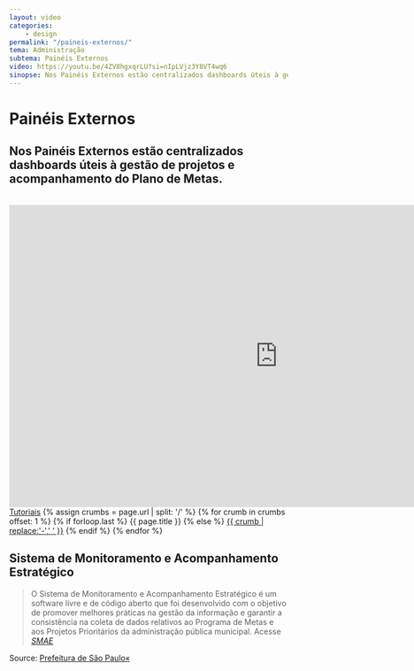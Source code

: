 ```yaml
---
layout: video
categories:
    - design
permalink: "/paineis-externos/"
tema: Administração
subtema: Painéis Externos
video: https://youtu.be/4ZV8hgxqrLU?si=nIpLVjz3Y8VT4wq6
sinopse: Nos Painéis Externos estão centralizados dashboards úteis à gestão de projetos e acompanhamento do Plano de Metas.
---
```

<!--Title-->

# Painéis Externos

<!--Teaser-->

## Nos Painéis Externos estão centralizados dashboards úteis à gestão de projetos e acompanhamento do Plano de Metas.

<br>

<!--Video-->

<div class="flex-video"><iframe class="video-tutoras" width='970' height='546' src='https://youtu.be/4ZV8hgxqrLU?si=nIpLVjz3Y8VT4wq6' frameborder='0' allowfullscreen></iframe></div>

<!--Breadcrumbs-->


<nav class="breadcrumbs" id="breadcrumbs-tutoriais" role="menubar" aria-label="breadcrumbs">
  <a href="{{ site.url }}/tutoriais/">Tutoriais</a>
  {% assign crumbs = page.url | split: '/' %}
  {% for crumb in crumbs offset: 1 %}
    {% if forloop.last %}
      <a class="current">{{ page.title }}</a>
    {% else %}
      <a href="{{ site.url }}{{ site.baseurl }}{% assign crumb_limit = forloop.index | plus: 1 %}{% for crumb in crumbs limit: crumb_limit %}{{ crumb | append: '/' }}{% endfor %}">{{ crumb | replace:'-',' ' }}</a>
    {% endif %}
  {% endfor %}
</nav>



<!--more-->


## Sistema de Monitoramento e Acompanhamento Estratégico

> O Sistema de Monitoramento e Acompanhamento Estratégico é um software livre e de código aberto que foi desenvolvido com o objetivo de promover melhores práticas na gestão da informação e garantir a consistência na coleta de dados relativos ao Programa de Metas e aos Projetos Prioritários da administração pública municipal. Acesse <cite>[SMAE](https://smae.prefeitura.sp.fgv.br/login)</cite>



Source: [Prefeitura de São Paulo«](https://www.capital.sp.gov.br/)
